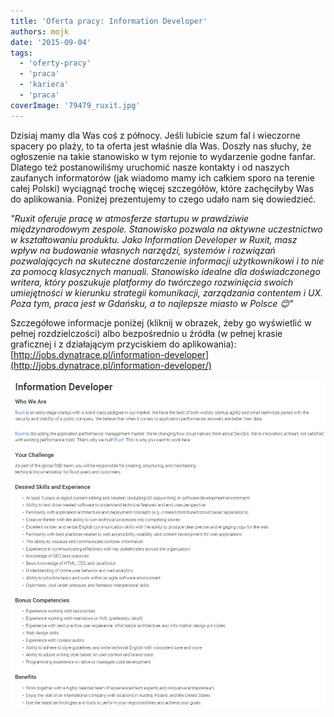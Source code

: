```yaml
---
title: 'Oferta pracy: Information Developer'
authors: mojk
date: '2015-09-04'
tags:
  - 'oferty-pracy'
  - 'praca'
  - 'kariera'
  - 'praca'
coverImage: '79479_ruxit.jpg'
---
```


Dzisiaj mamy dla Was coś z północy. Jeśli lubicie szum fal i wieczorne spacery
po plaży, to ta oferta jest właśnie dla Was. Doszły nas słuchy, że ogłoszenie na
takie stanowisko w tym rejonie to wydarzenie godne fanfar. Dlatego też
postanowiliśmy uruchomić nasze kontakty i od naszych zaufanych informatorów (jak
wiadomo mamy ich całkiem sporo na terenie całej Polski) wyciągnąć trochę więcej
szczegółów, które zachęciłyby Was do aplikowania. Poniżej prezentujemy to czego
udało nam się dowiedzieć.

<!--truncate-->

_"Ruxit oferuje pracę w atmosferze startupu w prawdziwie międzynarodowym
zespole. Stanowisko pozwala na aktywne uczestnictwo w kształtowaniu produktu.
Jako Information Developer w Ruxit, masz wpływ na budowanie własnych narzędzi,
systemów i rozwiązań pozwalających na skuteczne dostarczenie informacji
użytkownikowi i to nie za pomocą klasycznych manuali. Stanowisko idealne dla
doświadczonego writera, który poszukuje platformy do twórczego rozwinięcia
swoich umiejętności w kierunku strategii komunikacji, zarządzania contentem i
UX. Poza tym, praca jest w Gdańsku, a to najlepsze miasto w Polsce 😊"_

Szczegółowe informacje poniżej (kliknij w obrazek, żeby go wyświetlić w pełnej
rozdzielczości) albo bezpośrednio u źródła (w pełnej krasie graficznej i z
działającym przyciskiem do aplikowania):
[http://jobs.dynatrace.pl/information-developer](http://jobs.dynatrace.pl/information-developer/)

![ruxit_ogloszenie](images/ruxit_ogloszenie.png)
